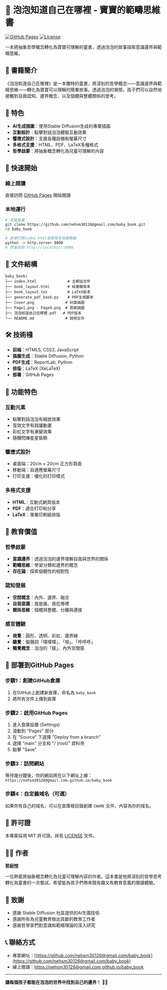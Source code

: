 # 🫧 泡泡知道自己在哪裡 - 寶寶的範疇思維書

[![GitHub Pages](https://img.shields.io/badge/GitHub%20Pages-Live-brightgreen)](https://nehsm30126@gmail.com.github.io/baby_book)
[![License](https://img.shields.io/badge/License-MIT-blue.svg)](LICENSE)

一本將抽象哲學概念轉化為寶寶可理解的童書，透過泡泡的故事探索意識邊界與範疇思維。

## 📖 書籍簡介

《泡泡知道自己在哪裡》是一本獨特的童書，將深刻的哲學概念——意識邊界與範疇思維——轉化為寶寶可以理解的簡單故事。透過泡泡的冒險，孩子們可以自然地接觸到自我認知、邊界概念、以及個體與整體關係的思考。

## 🎨 特色

- **AI生成插圖**：使用Stable Diffusion生成的專業插圖
- **互動設計**：點擊對話泡泡體驗互動效果
- **響應式設計**：支援各種設備和螢幕尺寸
- **多格式支援**：HTML、PDF、LaTeX多種格式
- **哲學啟蒙**：將抽象概念轉化為兒童可理解的內容

## 🚀 快速開始

### 線上閱讀
直接訪問 [GitHub Pages](https://nehsm30126@gmail.com.github.io/baby_book) 開始閱讀

### 本地運行
```bash
# 克隆倉庫
git clone https://github.com/nehsm30126@gmail.com/baby_book.git
cd baby_book

# 直接打開index.html或使用本地服務器
python -m http.server 8000
# 然後訪問 http://localhost:8000
```

## 📁 文件結構

```
baby_book/
├── index.html              # 主網站文件
├── book_layout.html        # 純書籍版本
├── book_layout.tex         # LaTeX版本
├── generate_pdf_book.py    # PDF生成腳本
├── Cover.png              # 封面插圖
├── Page1.png - Page9.png  # 頁面插圖
├── 泡泡知道自己在哪裡.pdf   # PDF版本
└── README.md              # 說明文件
```

## 🛠️ 技術棧

- **前端**：HTML5, CSS3, JavaScript
- **插圖生成**：Stable Diffusion, Python
- **PDF生成**：ReportLab, Python
- **排版**：LaTeX (XeLaTeX)
- **部署**：GitHub Pages

## 📱 功能特色

### 互動元素
- 點擊對話泡泡有縮放效果
- 音效文字有跳躍動畫
- 彩虹文字有漸變效果
- 隨機閃爍星星裝飾

### 響應式設計
- 桌面端：20cm × 20cm 正方形頁面
- 移動端：自適應螢幕尺寸
- 打印支援：優化的打印樣式

### 多格式支援
- **HTML**：互動式網頁版本
- **PDF**：適合打印和分享
- **LaTeX**：專業印刷級排版

## 🎯 教育價值

### 哲學啟蒙
- **意識邊界**：透過泡泡的邊界理解自我與世界的關係
- **範疇思維**：學習分類和邊界的概念
- **存在論**：探索個體性的相對性

### 認知發展
- **空間概念**：內外、邊界、融合
- **自我意識**：我是誰、我在哪裡
- **關係思維**：個體與整體、分離與連接

### 感官體驗
- **視覺**：圓形、透明、彩虹、邊界線
- **聽覺**：擬聲詞「噗噗噗」、「啪」、「呼呼呼」
- **觸覺概念**：泡泡的「膜」、內外空間感

## 🚀 部署到GitHub Pages

### 步驟1：創建GitHub倉庫
1. 在GitHub上創建新倉庫，命名為 `baby_book`
2. 將所有文件上傳到倉庫

### 步驟2：啟用GitHub Pages
1. 進入倉庫設置 (Settings)
2. 滾動到 "Pages" 部分
3. 在 "Source" 下選擇 "Deploy from a branch"
4. 選擇 "main" 分支和 "/ (root)" 資料夾
5. 點擊 "Save"

### 步驟3：訪問網站
等待幾分鐘後，你的網站將在以下網址上線：
`https://nehsm30126@gmail.com.github.io/baby_book`

### 步驟4：自定義域名（可選）
如果你有自己的域名，可以在倉庫根目錄創建 `CNAME` 文件，內容為你的域名。

## 📄 許可證

本專案採用 MIT 許可證。詳見 [LICENSE](LICENSE) 文件。

## 👨‍💻 作者

**郭庭愷**

一位熱愛將抽象概念轉化為兒童可理解內容的作者。這本書是他將深刻的哲學思考轉化為童書的一次嘗試，希望能為孩子們帶來既有趣又有教育意義的閱讀體驗。

## 🙏 致謝

- 感謝 Stable Diffusion 社區提供的AI生圖技術
- 感謝所有為兒童教育做出貢獻的教育工作者
- 感謝哲學家們對意識和範疇理論的深入研究

## 📞 聯絡方式

- 專案網址：[https://github.com/nehsm30126@gmail.com/baby_book](https://github.com/nehsm30126@gmail.com/baby_book)
- 線上閱讀：[https://nehsm30126@gmail.com.github.io/baby_book](https://nehsm30126@gmail.com.github.io/baby_book)

---

**讓每個孩子都能在泡泡的世界中找到自己的邊界！** 🫧✨
